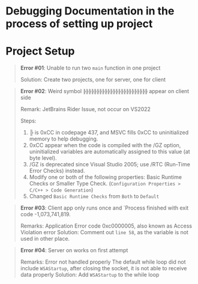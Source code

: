 # Debugging Documentation in the process of setting up project

# Project Setup

> **Error #01**: Unable to run two `main` function in one project
>
> Solution: Create two projects, one for server, one for client

>**Error #02**: Weird symbol `╠╠╠╠╠╠╠╠╠╠╠╠╠╠╠╠╠╠╠╠╠╠╠╠` appear on client side
> 
> Remark: JetBrains Rider Issue, not occur on VS2022
> 
> Steps: 
> 1. ╠ is 0xCC in codepage 437, and MSVC fills 0xCC to uninitialized memory to help debugging.
> 2. 0xCC appear when the code is compiled with the /GZ option,
     uninitialized variables are automatically assigned
     to this value (at byte level).
> 3. /GZ is deprecated since Visual Studio 2005; use /RTC (Run-Time Error Checks) instead.
> 4. Modify one or both of the following properties: Basic Runtime Checks or Smaller Type Check. (`Configuration Properties > C/C++ > Code Generation`)
> 5. Changed `Basic Runtime Checks` from `Both` to `Default`

> **Error #03**: Client app only runs once and `Process finished with exit code -1,073,741,819.
> 
>  Remarks: Application Error code 0xc0000005, also known as Access Violation error
>  Solution: Comment out `line 58`, as the variable is not used in other place.

> **Error #04**: Server on works on first attempt
> 
> Remarks: Error not handled properly
> The default while loop did not include `WSAStartup`, after closing the socket, it is not able to receive data properly
> Solution: Add `WSAStartup` to the while loop